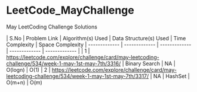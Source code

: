 # LeetCode_MayChallenge
 May LeetCoding Challenge Solutions


| S.No | Problem Link | Algorithm(s) Used | Data Structure(s) Used | Time Complexity | Space Complexity 
| ------------- | ------------- | ------------- | ------------- | ------------- | 
| 1 | https://leetcode.com/explore/challenge/card/may-leetcoding-challenge/534/week-1-may-1st-may-7th/3316/ | Binary Search | NA | O(logn) | O(1) 
| 2 | https://leetcode.com/explore/challenge/card/may-leetcoding-challenge/534/week-1-may-1st-may-7th/3317/ |  NA | HashSet | O(m+n) | O(m) 
